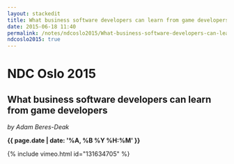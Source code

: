 ```yaml
---
layout: stackedit
title: What business software developers can learn from game developers
date: 2015-06-18 11:40
permalink: /notes/ndcoslo2015/What-business-software-developers-can-learn-from-game-developers.html
ndcoslo2015: true
---
```


# NDC Oslo 2015

## What business software developers can learn from game developers
*by Adam Beres-Deak*

**{{ page.date | date: '%A, %B %Y %H:%M' }}**

{% include vimeo.html id="131634705" %}
